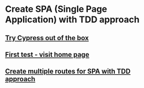 # Create SPA (Single Page Application) with TDD approach

## [Try Cypress out of the box](try-cypress-out-of-the-box.md)

## [First test - visit home page](first-test.md)

## [Create multiple routes for SPA with TDD approach](multi-routes-spa.md)